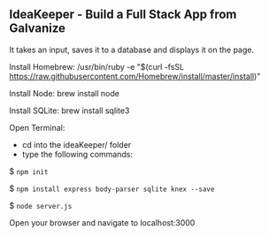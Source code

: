 ## IdeaKeeper - Build a Full Stack App from Galvanize ##

It takes an input, saves it to a database and displays it on the page.

Install Homebrew: 
/usr/bin/ruby -e "$(curl -fsSL https://raw.githubusercontent.com/Homebrew/install/master/install)"

Install Node: 
brew install node

Install SQLite: 
brew install sqlite3

Open Terminal:
- cd into the ideaKeeper/ folder
- type the following commands:

$ `npm init` 

$ `npm install express body-parser sqlite knex --save` 

$ `node server.js` 


Open your browser and navigate to localhost:3000
